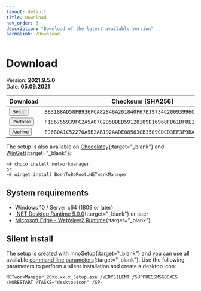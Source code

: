 ```yaml
---
layout: default
title: Download
nav_order: 3
description: "Download of the latest available version"
permalink: /Download
---
```


# Download

Version: **2021.9.5.0** <br>
Date: **05.09.2021**

| Download | Checksum [SHA256] |
|---|---|
| <a href='https://github.com/BornToBeRoot/NETworkManager/releases/download/2021.9.5.0/NETworkManager_2021.9.5.0_Setup.exe' target='_blank'><button type="button" name="button" class="btn">Setup</button></a> | `883188AD58FB936FCA82846A261840F67E19734C20093996CBCDA75F4CE41EAA` |
| <a href='https://github.com/BornToBeRoot/NETworkManager/releases/download/2021.9.5.0/NETworkManager_2021.9.5.0_Portable.zip' target='_blank'><button type="button" name="button" class="btn">Portable</button></a> | `F186755939FC2A5A07C2D5BDED59128189D16968FD61DF8E17C100E181B3C39D` |
| <a href='https://github.com/BornToBeRoot/NETworkManager/releases/download/2021.9.5.0/NETworkManager_2021.9.5.0_Archiv.zip' target='_blank'><button type="button" name="button" class="btn">Archive</button></a> | `E9680A1C52270A5B2AB192AADE08563CB3509CDCD3EF3F9BA2603CE3BB84DF45` |


The setup is also available on [Chocolatey](https://chocolatey.org/packages/NETworkManager){:target="_blank"} and [WinGet](https://github.com/microsoft/winget-pkgs/tree/master/manifests/b/BornToBeRoot/NETworkManager/){:target="_blank"}:

```
~# choco install networkmanager
or
~# winget install BornToBeRoot.NETworkManager
```

## System requirements
- Windows 10 / Server x64 (1809 or later)
- [.NET Desktop Runtime 5.0.0](https://dotnet.microsoft.com/download/dotnet/5.0){:target="_blank"} or later
- [Microsoft Edge - WebView2 Runtime](https://developer.microsoft.com/en-us/microsoft-edge/webview2/){:target="_blank"}

## Silent install
The setup is created with [InnoSetup](https://jrsoftware.org/isinfo.php){:target="_blank"} and you can use all available [command line parameters](https://jrsoftware.org/ishelp/index.php?topic=setupcmdline){:target="_blank"}. Use the following parameters to perform a silent installation and create a desktop icon:

```
NETworkManager_20xx.xx.x_Setup.exe /VERYSILENT /SUPPRESSMSGBOXES /NORESTART /TASKS="desktopicon" /SP-
```
